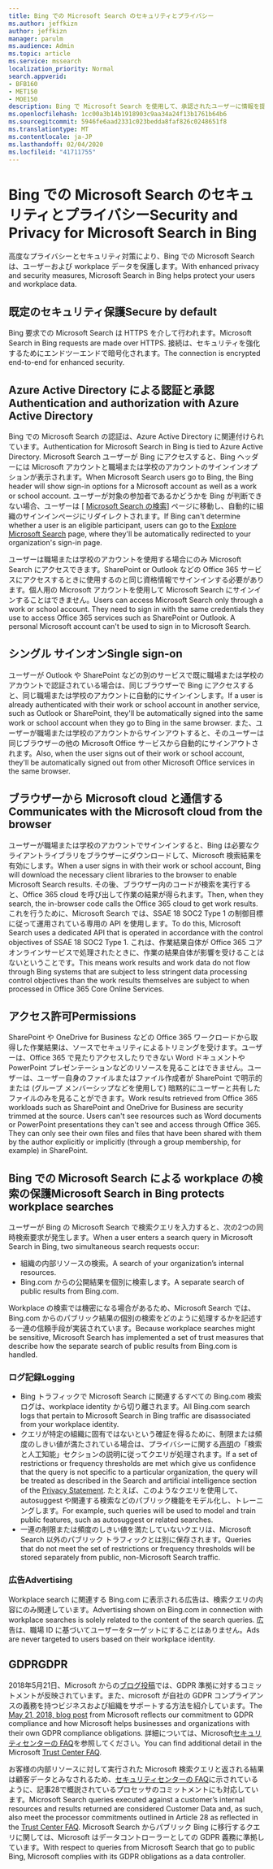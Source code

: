 ```yaml
---
title: Bing での Microsoft Search のセキュリティとプライバシー
ms.author: jeffkizn
author: jeffkizn
manager: parulm
ms.audience: Admin
ms.topic: article
ms.service: mssearch
localization_priority: Normal
search.appverid:
- BFB160
- MET150
- MOE150
description: Bing で Microsoft Search を使用して、承認されたユーザーに情報を提供しながら、会社のデータとエンドユーザーを保護する
ms.openlocfilehash: 1cc00a3b14b1918903c9aa34a24f13b1761b64b6
ms.sourcegitcommit: 5946fe6aad2331c023bedda8faf826c0248651f8
ms.translationtype: MT
ms.contentlocale: ja-JP
ms.lasthandoff: 02/04/2020
ms.locfileid: "41711755"
---
```

# <a name="security-and-privacy-for-microsoft-search-in-bing"></a><span data-ttu-id="84946-103">Bing での Microsoft Search のセキュリティとプライバシー</span><span class="sxs-lookup"><span data-stu-id="84946-103">Security and Privacy for Microsoft Search in Bing</span></span>

<span data-ttu-id="84946-104">高度なプライバシーとセキュリティ対策により、Bing での Microsoft Search は、ユーザーおよび workplace データを保護します。</span><span class="sxs-lookup"><span data-stu-id="84946-104">With enhanced privacy and security measures, Microsoft Search in Bing helps protect your users and workplace data.</span></span>

## <a name="secure-by-default"></a><span data-ttu-id="84946-105">既定のセキュリティ保護</span><span class="sxs-lookup"><span data-stu-id="84946-105">Secure by default</span></span>

<span data-ttu-id="84946-106">Bing 要求での Microsoft Search は HTTPS を介して行われます。</span><span class="sxs-lookup"><span data-stu-id="84946-106">Microsoft Search in Bing requests are made over HTTPS.</span></span> <span data-ttu-id="84946-107">接続は、セキュリティを強化するためにエンドツーエンドで暗号化されます。</span><span class="sxs-lookup"><span data-stu-id="84946-107">The connection is encrypted end-to-end for enhanced security.</span></span>
  
## <a name="authentication-and-authorization-with-azure-active-directory"></a><span data-ttu-id="84946-108">Azure Active Directory による認証と承認</span><span class="sxs-lookup"><span data-stu-id="84946-108">Authentication and authorization with Azure Active Directory</span></span>

<span data-ttu-id="84946-109">Bing での Microsoft Search の認証は、Azure Active Directory に関連付けられています。</span><span class="sxs-lookup"><span data-stu-id="84946-109">Authentication for Microsoft Search in Bing is tied to Azure Active Directory.</span></span> <span data-ttu-id="84946-110">Microsoft Search ユーザーが Bing にアクセスすると、Bing ヘッダーには Microsoft アカウントと職場または学校のアカウントのサインインオプションが表示されます。</span><span class="sxs-lookup"><span data-stu-id="84946-110">When Microsoft Search users go to Bing, the Bing header will show sign-in options for a Microsoft account as well as a work or school account.</span></span> <span data-ttu-id="84946-111">ユーザーが対象の参加者であるかどうかを Bing が判断できない場合、ユーザーは [ [Microsoft Search の検索](https://www.bing.com/business/explore)] ページに移動し、自動的に組織のサインインページにリダイレクトされます。</span><span class="sxs-lookup"><span data-stu-id="84946-111">If Bing can't determine whether a user is an eligible participant, users can go to the [Explore Microsoft Search](https://www.bing.com/business/explore) page, where they'll be automatically redirected to your organization's sign-in page.</span></span>

<span data-ttu-id="84946-p103">ユーザーは職場または学校のアカウントを使用する場合にのみ Microsoft Search にアクセスできます。SharePoint or Outlook などの Office 365 サービスにアクセスするときに使用するのと同じ資格情報でサインインする必要があります。個人用の Microsoft アカウントを使用して Microsoft Search にサインインすることはできません。</span><span class="sxs-lookup"><span data-stu-id="84946-p103">Users can access Microsoft Search only through a work or school account. They need to sign in with the same credentials they use to access Office 365 services such as SharePoint or Outlook. A personal Microsoft account can't be used to sign in to Microsoft Search.</span></span>

## <a name="single-sign-on"></a><span data-ttu-id="84946-115">シングル サインオン</span><span class="sxs-lookup"><span data-stu-id="84946-115">Single sign-on</span></span>

<span data-ttu-id="84946-116">ユーザーが Outlook や SharePoint などの別のサービスで既に職場または学校のアカウントで認証されている場合は、同じブラウザーで Bing にアクセスすると、同じ職場または学校のアカウントに自動的にサインインします。</span><span class="sxs-lookup"><span data-stu-id="84946-116">If a user is already authenticated with their work or school account in another service, such as Outlook or SharePoint, they'll be automatically signed into the same work or school account when they go to Bing in the same browser.</span></span> <span data-ttu-id="84946-117">また、ユーザーが職場または学校のアカウントからサインアウトすると、そのユーザーは同じブラウザーの他の Microsoft Office サービスから自動的にサインアウトされます。</span><span class="sxs-lookup"><span data-stu-id="84946-117">Also, when the user signs out of their work or school account, they'll be automatically signed out from other Microsoft Office services in the same browser.</span></span>
  
## <a name="communicates-with-the-microsoft-cloud-from-the-browser"></a><span data-ttu-id="84946-118">ブラウザーから Microsoft cloud と通信する</span><span class="sxs-lookup"><span data-stu-id="84946-118">Communicates with the Microsoft cloud from the browser</span></span>

<span data-ttu-id="84946-119">ユーザーが職場または学校のアカウントでサインインすると、Bing は必要なクライアントライブラリをブラウザーにダウンロードして、Microsoft 検索結果を有効にします。</span><span class="sxs-lookup"><span data-stu-id="84946-119">When a user signs in with their work or school account, Bing will download the necessary client libraries to the browser to enable Microsoft Search results.</span></span> <span data-ttu-id="84946-120">その後、ブラウザー内のコードが検索を実行すると、Office 365 cloud を呼び出して作業の結果が得られます。</span><span class="sxs-lookup"><span data-stu-id="84946-120">Then, when they search, the in-browser code calls the Office 365 cloud to get work results.</span></span> <span data-ttu-id="84946-121">これを行うために、Microsoft Search では、SSAE 18 SOC2 Type 1 の制御目標に従って運用されている専用の API を使用します。</span><span class="sxs-lookup"><span data-stu-id="84946-121">To do this, Microsoft Search uses a dedicated API that is operated in accordance with the control objectives of SSAE 18 SOC2 Type 1.</span></span> <span data-ttu-id="84946-122">これは、作業結果自体が Office 365 コアオンラインサービスで処理されたときに、作業の結果自体が影響を受けることはないということです。</span><span class="sxs-lookup"><span data-stu-id="84946-122">This means work results and work data do not flow through Bing systems that are subject to less stringent data processing control objectives than the work results themselves are subject to when processed in Office 365 Core Online Services.</span></span>
  
## <a name="permissions"></a><span data-ttu-id="84946-123">アクセス許可</span><span class="sxs-lookup"><span data-stu-id="84946-123">Permissions</span></span>

<span data-ttu-id="84946-p106">SharePoint や OneDrive for Business などの Office 365 ワークロードから取得した作業結果は、ソースでセキュリティによるトリミングを受けます。ユーザーは、Office 365 で見たりアクセスしたりできない Word ドキュメントや PowerPoint プレゼンテーションなどのリソースを見ることはできません。ユーザーは、ユーザー自身のファイルまたはファイル作成者が SharePoint で明示的または (グループ メンバーシップなどを使用して) 暗黙的にユーザーと共有したファイルのみを見ることができます。</span><span class="sxs-lookup"><span data-stu-id="84946-p106">Work results retrieved from Office 365 workloads such as SharePoint and OneDrive for Business are security trimmed at the source. Users can't see resources such as Word documents or PowerPoint presentations they can't see and access through Office 365. They can only see their own files and files that have been shared with them by the author explicitly or implicitly (through a group membership, for example) in SharePoint.</span></span>

## <a name="microsoft-search-in-bing-protects-workplace-searches"></a><span data-ttu-id="84946-127">Bing での Microsoft Search による workplace の検索の保護</span><span class="sxs-lookup"><span data-stu-id="84946-127">Microsoft Search in Bing protects workplace searches</span></span>

<span data-ttu-id="84946-128">ユーザーが Bing の Microsoft Search で検索クエリを入力すると、次の2つの同時検索要求が発生します。</span><span class="sxs-lookup"><span data-stu-id="84946-128">When a user enters a search query in Microsoft Search in Bing, two simultaneous search requests occur:</span></span>

- <span data-ttu-id="84946-129">組織の内部リソースの検索。</span><span class="sxs-lookup"><span data-stu-id="84946-129">A search of your organization’s internal resources.</span></span>
- <span data-ttu-id="84946-130">Bing.com からの公開結果を個別に検索します。</span><span class="sxs-lookup"><span data-stu-id="84946-130">A separate search of public results from Bing.com.</span></span>

<span data-ttu-id="84946-131">Workplace の検索では機密になる場合があるため、Microsoft Search では、Bing.com からのパブリック結果の個別の検索をどのように処理するかを記述する一連の信頼手段が実装されています。</span><span class="sxs-lookup"><span data-stu-id="84946-131">Because workplace searches might be sensitive, Microsoft Search has implemented a set of trust measures that describe how the separate search of public results from Bing.com is handled.</span></span>

### <a name="logging"></a><span data-ttu-id="84946-132">ログ記録</span><span class="sxs-lookup"><span data-stu-id="84946-132">Logging</span></span>

- <span data-ttu-id="84946-133">Bing トラフィックで Microsoft Search に関連するすべての Bing.com 検索ログは、workplace identity から切り離されます。</span><span class="sxs-lookup"><span data-stu-id="84946-133">All Bing.com search logs that pertain to Microsoft Search in Bing traffic are disassociated from your workplace identity.</span></span>
- <span data-ttu-id="84946-134">クエリが特定の組織に固有ではないという確証を得るために、制限または頻度のしきい値が満たされている場合は、プライバシーに関する[声明](https://privacy.microsoft.com/privacystatement)の「検索と人工知能」セクションの説明に従ってクエリが処理されます。</span><span class="sxs-lookup"><span data-stu-id="84946-134">If a set of restrictions or frequency thresholds are met which give us confidence that the query is not specific to a particular organization, the query will be treated as described in the Search and artificial intelligence section of the [Privacy Statement](https://privacy.microsoft.com/privacystatement).</span></span> <span data-ttu-id="84946-135">たとえば、このようなクエリを使用して、autosuggest や関連する検索などのパブリック機能をモデル化し、トレーニングします。</span><span class="sxs-lookup"><span data-stu-id="84946-135">For example, such queries will be used to model and train public features, such as autosuggest or related searches.</span></span>
- <span data-ttu-id="84946-136">一連の制限または頻度のしきい値を満たしていないクエリは、Microsoft Search 以外のパブリック トラフィックとは別に保存されます。</span><span class="sxs-lookup"><span data-stu-id="84946-136">Queries that do not meet the set of restrictions or frequency thresholds will be stored separately from public, non-Microsoft Search traffic.</span></span>

### <a name="advertising"></a><span data-ttu-id="84946-137">広告</span><span class="sxs-lookup"><span data-stu-id="84946-137">Advertising</span></span>

<span data-ttu-id="84946-138">Workplace search に関連する Bing.com に表示される広告は、検索クエリの内容にのみ関連しています。</span><span class="sxs-lookup"><span data-stu-id="84946-138">Advertising shown on Bing.com in connection with workplace searches is solely related to the content of the search queries.</span></span> <span data-ttu-id="84946-139">広告は、職場 ID に基づいてユーザーをターゲットにすることはありません。</span><span class="sxs-lookup"><span data-stu-id="84946-139">Ads are never targeted to users based on their workplace identity.</span></span>

## <a name="gdpr"></a><span data-ttu-id="84946-140">GDPR</span><span class="sxs-lookup"><span data-stu-id="84946-140">GDPR</span></span>

<span data-ttu-id="84946-141">2018年5月21日、Microsoft からの[ブログ投稿](https://blogs.microsoft.com/on-the-issues/2018/05/21/microsofts-commitment-to-gdpr-privacy-and-putting-customers-in-control-of-their-own-data/)では、GDPR 準拠に対するコミットメントが反映されています。また、microsoft が自社の GDPR コンプライアンスの義務を持つビジネスおよび組織をサポートする方法を紹介しています。</span><span class="sxs-lookup"><span data-stu-id="84946-141">The [May 21, 2018, blog post](https://blogs.microsoft.com/on-the-issues/2018/05/21/microsofts-commitment-to-gdpr-privacy-and-putting-customers-in-control-of-their-own-data/) from Microsoft reflects our commitment to GDPR compliance and how Microsoft helps businesses and organizations with their own GDPR compliance obligations.</span></span> <span data-ttu-id="84946-142">詳細については、Microsoft[セキュリティセンターの FAQ](https://www.microsoft.com/trustcenter/privacy/gdpr/gdpr-faqs)を参照してください。</span><span class="sxs-lookup"><span data-stu-id="84946-142">You can find additional detail in the Microsoft [Trust Center FAQ](https://www.microsoft.com/trustcenter/privacy/gdpr/gdpr-faqs).</span></span>

<span data-ttu-id="84946-143">お客様の内部リソースに対して実行された Microsoft 検索クエリと返される結果は顧客データとみなされるため、[セキュリティセンターの FAQ](https://www.microsoft.com/trustcenter/privacy/gdpr/gdpr-faqs)に示されているように、記事28で概説されているプロセッサのコミットメントにも対応しています。</span><span class="sxs-lookup"><span data-stu-id="84946-143">Microsoft Search queries executed against a customer’s internal resources and results returned are considered Customer Data and, as such, also  meet the processor commitments outlined in Article 28 as reflected in the [Trust Center FAQ](https://www.microsoft.com/trustcenter/privacy/gdpr/gdpr-faqs).</span></span> <span data-ttu-id="84946-144">Microsoft Search からパブリック Bing に移行するクエリに関しては、Microsoft はデータコントローラーとしての GDPR 義務に準拠しています。</span><span class="sxs-lookup"><span data-stu-id="84946-144">With respect to queries from Microsoft Search that go to public Bing, Microsoft complies with its GDPR obligations as a data controller.</span></span>
